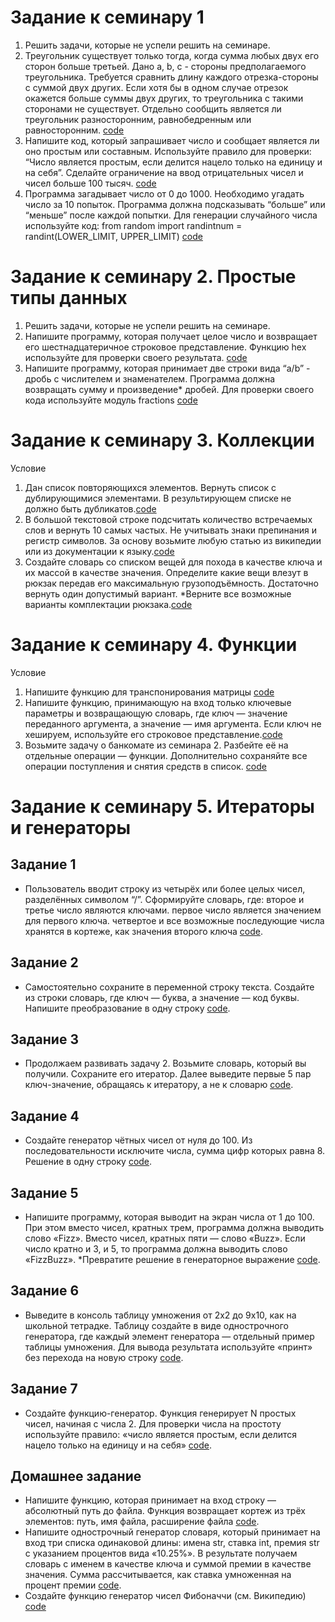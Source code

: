 # Задание к семинару 1
1. Решить задачи, которые не успели решить на семинаре.
2. Треугольник существует только тогда, когда сумма любых двух его сторон больше третьей. Дано a, b, c - стороны предполагаемого треугольника. Требуется сравнить длину каждого отрезка-стороны с суммой двух других. Если хотя бы в одном случае отрезок окажется больше суммы двух других, то треугольника с такими сторонами не существует. Отдельно сообщить является ли треугольник разносторонним, равнобедренным или равносторонним. [code](./sem_1/hw_1.py)
3. Напишите код, который запрашивает число и сообщает является ли оно простым или составным. Используйте правило для проверки: “Число является простым, если делится нацело только на единицу и на себя”. Сделайте ограничение на ввод отрицательных чисел и чисел больше 100 тысяч. [code](./sem_1/hw_2.py)
4. Программа загадывает число от 0 до 1000. Необходимо угадать число за 10 попыток. Программа должна подсказывать “больше” или “меньше” после каждой попытки. Для генерации случайного числа используйте код:
from random import randintnum = randint(LOWER_LIMIT, UPPER_LIMIT) [code](./sem_1/hw_3.py)


# Задание к семинару 2. Простые типы данных
1. Решить задачи, которые не успели решить на семинаре.
2. Напишите программу, которая получает целое число и возвращает его шестнадцатеричное строковое представление. Функцию hex используйте для проверки своего результата. [code](./sem_2/hw_1.py)
3. Напишите программу, которая принимает две строки вида “a/b” - дробь с числителем и знаменателем. Программа должна возвращать сумму и произведение* дробей. Для проверки своего кода используйте модуль fractions [code](./sem_2/hw_2.py)

# Задание к семинару 3. Коллекции
Условие
1. Дан список повторяющихся элементов. Вернуть список с дублирующимися элементами.
В результирующем списке не должно быть дубликатов.[code](./sem_3/hw_1.py)
2. В большой текстовой строке подсчитать количество встречаемых слов
и вернуть 10 самых частых. Не учитывать знаки препинания и регистр символов. 
За основу возьмите любую статью из википедии или из документации к языку.[code](./sem_3/hw_2.py)
3. Создайте словарь со списком вещей для похода в качестве ключа и их массой
в качестве значения. Определите какие вещи влезут в рюкзак передав его
максимальную грузоподъёмность. Достаточно вернуть один допустимый вариант.
*Верните все возможные варианты комплектации рюкзака.[code](./sem_3/hw_3.py)

# Задание к семинару 4. Функции
Условие
1. Напишите функцию для транспонирования матрицы [code](./sem_4/homework_1.py)
2. Напишите функцию, принимающую на вход только ключевые параметры и возвращающую словарь,
где ключ — значение переданного аргумента, а значение — имя аргумента. 
Если ключ не хешируем, используйте его строковое представление.[code](./sem_4/homework_2.py)
3. Возьмите задачу о банкомате из семинара 2. Разбейте её на отдельные операции — функции. 
Дополнительно сохраняйте все операции поступления и снятия средств в список. [code](./sem_4/homework_3.py)


# Задание к семинару 5. Итераторы и генераторы
## Задание 1
* Пользователь вводит строку из четырёх или более целых чисел,
разделённых символом “/”. Сформируйте словарь, где:
второе и третье число являются ключами.
первое число является значением для первого ключа.
четвертое и все возможные последующие числа хранятся в кортеже,
как значения второго ключа [code](./sem_5/classwork_1.py).

## Задание 2
* Самостоятельно сохраните в переменной строку текста. 
Создайте из строки словарь, где ключ — буква, а значение — код буквы. 
Напишите преобразование в одну строку [code](./sem_5/classwork_2.py).

## Задание 3
* Продолжаем развивать задачу 2. 
Возьмите словарь, который вы получили. Сохраните его итератор. 
Далее выведите первые 5 пар ключ-значение, обращаясь к итератору,
а не к словарю [code](./sem_5/classwork_3.py).

## Задание 4
* Создайте генератор чётных чисел от нуля до 100. 
Из последовательности исключите числа, сумма цифр которых равна 8. 
Решение в одну строку [code](./sem_5/classwork_4.py).

## Задание 5
* Напишите программу, которая выводит на экран числа от 1 до 100. 
При этом вместо чисел, кратных трем, программа должна выводить 
слово «Fizz».
Вместо чисел, кратных пяти — слово «Buzz». 
Если число кратно и 3, и 5, то программа должна выводить слово
«FizzBuzz».
*Превратите решение в генераторное выражение [code](./sem_5/classwork_5.py).

## Задание 6
* Выведите в консоль таблицу умножения от 2х2 до 9х10,
как на школьной тетрадке. 
Таблицу создайте в виде однострочного генератора, 
где каждый элемент генератора — отдельный пример таблицы умножения. 
Для вывода результата используйте «принт» без перехода на новую строку
[code](./sem_5/classwork_6.py).

## Задание 7
* Создайте функцию-генератор. 
Функция генерирует N простых чисел, начиная с числа 2. 
Для проверки числа на простоту используйте правило: 
«число является простым, если делится нацело только 
на единицу и на себя» [code](./sem_5/classwork_7.py).

## Домашнее задание
* Напишите функцию, которая принимает на вход строку — абсолютный
путь до файла. Функция возвращает кортеж из трёх элементов:
путь, имя файла, расширение файла [code](./sem_5/homework_1.py).
* Напишите однострочный генератор словаря, который принимает 
на вход три списка одинаковой длины: 
имена str, ставка int, премия str с указанием процентов
вида «10.25%». В результате получаем словарь с именем
в качестве ключа и суммой премии в качестве значения. 
Сумма рассчитывается, как ставка умноженная на процент премии
[code](./sem_5/homework_2.py).
* Создайте функцию генератор чисел Фибоначчи (см. Википедию) [code](./sem_5/homework_3.py)